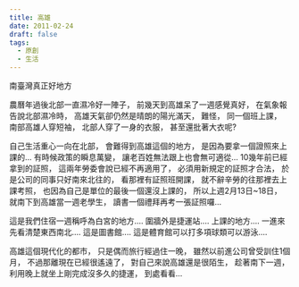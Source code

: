 ```yaml
---
title: 高雄
date: 2011-02-24
draft: false
tags:
  - 原創
  - 生活
---
```

南臺灣真正好地方

農曆年過後北部一直濕冷好一陣子，
前幾天到高雄呆了一週感覺真好，
在氣象報告說北部濕冷時，
高雄天氣卻仍然是晴朗的陽光滿天，
難怪，
同一個班上課，
南部高雄人穿短袖，
北部人穿了一身的衣服，
甚至還批著大衣呢?

自己生活重心一向在北部，
會難得到高雄這個的地方，
是因為要拿一個證照來上課的...
有時候政策的瞬息萬變，
讓老百姓無法跟上也會無可適從...
10幾年前已經拿到的証照，
這兩年勞委會說已經不再適用了，
必須用新規定的証照才合法，
於是公司的同事只好南來北往的，
看那裡有証照班開課，
就不辭辛勞的往那裡去上課考照，
也因為自己是單位的最後一個還沒上課的，
所以上週2月13日~18日，
就南下到高雄當一週老學生，
讀書一個禮拜再考一張証照囉...

這是我們住宿一週稱呼為白宮的地方....
圍牆外是捷運站....
上課的地方....
一進來先看清楚東西南北....
這是圖書館....
這是體育館可以打多項球類可以游泳....

高雄這個現代化的都市，
只是偶而旅行經過住一晚，
雖然以前進公司曾受訓住1個月，
不過那離現在已經很遙遠了，
對自己來說高雄還是很陌生，
趁著南下一週，
利用晚上就坐上剛完成沒多久的捷運，
到處看看...
